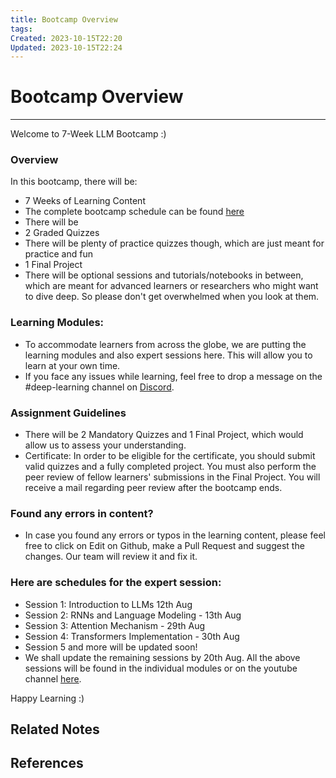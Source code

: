 ```yaml
---
title: Bootcamp Overview
tags: 
Created: 2023-10-15T22:20
Updated: 2023-10-15T22:24
---
```

# Bootcamp Overview

---

Welcome to 7-Week LLM Bootcamp :)

### Overview

In this bootcamp, there will be:

- 7 Weeks of Learning Content
- The complete bootcamp schedule can be found [here](https://docs.google.com/document/d/1A7I4b80bMOWAq0CUT9j6wkc9Qm2YYGbL/edit?usp=sharing&ouid=106946002425947989620&rtpof=true&sd=true)
- There will be
- 2 Graded Quizzes
- There will be plenty of practice quizzes though, which are just meant for practice and fun
- 1 Final Project
- There will be optional sessions and tutorials/notebooks in between, which are meant for advanced learners or researchers who might want to dive deep. So please don't get overwhelmed when you look at them.

### Learning Modules:

- To accommodate learners from across the globe, we are putting the learning modules and also expert sessions here. This will allow you to learn at your own time.
- If you face any issues while learning, feel free to drop a message on the #deep-learning channel on [Discord](https://discord.gg/E2XfSEYm2W).

### Assignment Guidelines

- There will be 2 Mandatory Quizzes and 1 Final Project, which would allow us to assess your understanding.
- Certificate: In order to be eligible for the certificate, you should submit valid quizzes and a fully completed project. You must also perform the peer review of fellow learners' submissions in the Final Project. You will receive a mail regarding peer review after the bootcamp ends.

### Found any errors in content?

- In case you found any errors or typos in the learning content, please feel free to click on Edit on Github, make a Pull Request and suggest the changes. Our team will review it and fix it.

### Here are schedules for the expert session:

- Session 1: Introduction to LLMs 12th Aug
- Session 2: RNNs and Language Modeling - 13th Aug
- Session 3: Attention Mechanism - 29th Aug
- Session 4: Transformers Implementation - 30th Aug
- Session 5 and more will be updated soon!
- We shall update the remaining sessions by 20th Aug. All the above sessions will be found in the individual modules or on the youtube channel [here](https://www.youtube.com/@aiplanet/streams).

Happy Learning :)

## Related Notes

## References
